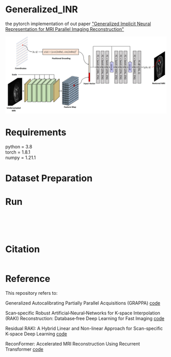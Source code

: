 # Generalized_INR  
the pytorch implementation of out paper ["Generalized Implicit Neural Representation for MRI Parallel Imaging Reconstruction"](https://arxiv.org/abs/2309.06067)

![Overview_of_Generalized_INR](./multi_scale_recon/model.jpg)

# Requirements  
python = 3.8  
torch = 1.8.1  
numpy = 1.21.1  

# Dataset Preparation 

# Run
```bash

```
```bash

```
```bash

```
```bash

```
```bash

```

# Citation  
```bash

```

# Reference

This repository refers to:  

Generalized Autocalibrating Partially Parallel Acquisitions (GRAPPA) [code]()  

Scan‐specific Robust Artificial‐Neural‐Networks for K‐space Interpolation (RAKI) Reconstruction: Database‐free Deep Learning for Fast Imaging [code]()  

Residual RAKI: A Hybrid Linear and Non-linear Approach for Scan-specific K-space Deep Learning [code]()  

ReconFormer: Accelerated MRI Reconstruction Using Recurrent Transformer [code]()  
